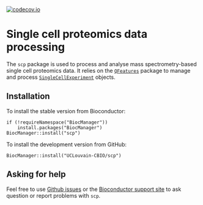 [![codecov.io](https://codecov.io/github/UCLouvain-CBIO/scp/coverage.svg?branch=master)](https://codecov.io/github/UCLouvain-CBIO/scp?branch=master)


# Single cell proteomics data processing

The `scp` package is used to process and analyse mass
spectrometry-based single cell proteomics data.  It relies on the
[`QFeatures`](https://rformassspectrometry.github.io/QFeatures/)
package to manage and process
[`SingleCellExperiment`](http://bioconductor.org/packages/release/bioc/html/SingleCellExperiment.html)
objects.

## Installation

To install the stable version from Bioconductor:

```
if (!requireNamespace("BiocManager"))
	install.packages("BiocManager")
BiocManager::install("scp")
```

To install the development version from GitHub:

```
BiocManager::install("UCLouvain-CBIO/scp")
```

## Asking for help

Feel free to use [Github
issues](https://github.com/UCLouvain-CBIO/scp/issues) or the
[Bioconductor support site](https://support.bioconductor.org/) to ask
question or report problems with `scp`.
